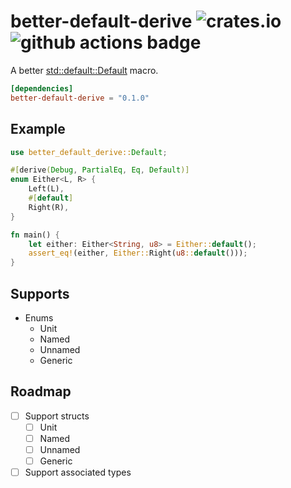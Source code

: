 # better-default-derive ![crates.io](https://img.shields.io/crates/v/better-default-derive.svg) ![github actions badge](https://github.com/monadplus/better-default-derive/actions/workflows/ci.yml/badge.svg)

A better [std::default::Default](https://doc.rust-lang.org/nightly/std/default/macro.Default.html) macro.

```toml
[dependencies]
better-default-derive = "0.1.0"
```

## Example
```rust 
use better_default_derive::Default;

#[derive(Debug, PartialEq, Eq, Default)]
enum Either<L, R> {
    Left(L),
    #[default]
    Right(R),
}

fn main() {
    let either: Either<String, u8> = Either::default();
    assert_eq!(either, Either::Right(u8::default()));
}
```

## Supports

- Enums
  - Unit
  - Named
  - Unnamed
  - Generic

## Roadmap

- [ ] Support structs
  - [ ] Unit
  - [ ] Named
  - [ ] Unnamed
  - [ ] Generic
- [ ] Support associated types
